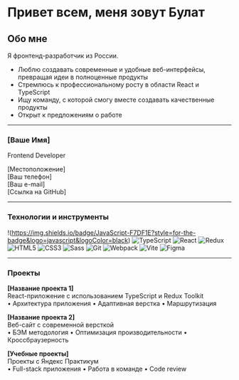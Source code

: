 # Привет всем, меня зовут Булат

## Обо мне
Я фронтенд-разработчик из России.

- Люблю создавать современные и удобные веб-интерфейсы, превращая идеи в полноценные продукты
- Стремлюсь к профессиональному росту в области React и TypeScript
- Ищу команду, с которой смогу вместе создавать качественные продукты
- Открыт к предложениям о работе

---

### [Ваше Имя]  
Frontend Developer

[Местоположение]  
[Ваш телефон]  
[Ваш e-mail]  
[Ссылка на GitHub]

---

### Технологии и инструменты

!(https://img.shields.io/badge/JavaScript-F7DF1E?style=for-the-badge&logo=javascript&logoColor=black)
![TypeScript](https://img.shields.io/badge/TypeScript-3178C6?style=for-the-badge&logo=typescript&logoColor=white)
![React](https://img.shields.io/badge/React-61DAFB?style=for-the-badge&logo=react&logoColor=black)
![Redux](https://img.shields.io/badge/Redux-764ABC?style=for-the-badge&logo=redux&logoColor=white)
![HTML5](https://img.shields.io/badge/HTML5-E34F26?style=for-the-badge&logo=html5&logoColor=white)
![CSS3](https://img.shields.io/badge/CSS3-1572B6?style=for-the-badge&logo=css3&logoColor=white)
![Sass](https://img.shields.io/badge/Sass-CC6699?style=for-the-badge&logo=sass&logoColor=white)
![Git](https://img.shields.io/badge/Git-F05032?style=for-the-badge&logo=git&logoColor=white)
![Webpack](https://img.shields.io/badge/Webpack-8DD6F9?style=for-the-badge&logo=webpack&logoColor=black)
![Vite](https://img.shields.io/badge/Vite-646CFF?style=for-the-badge&logo=vite&logoColor=white)
![Figma](https://img.shields.io/badge/Figma-F24E1E?style=for-the-badge&logo=figma&logoColor=white)

---

### Проекты

**[Название проекта 1]**  
React-приложение с использованием TypeScript и Redux Toolkit  
• Архитектура приложения • Адаптивная верстка • Маршрутизация

**[Название проекта 2]**  
Веб-сайт с современной версткой  
• БЭМ методология • Оптимизация производительности • Кроссбраузерность

**[Учебные проекты]**  
Проекты с Яндекс Практикум  
• Full-stack приложения • Работа в команде • Code review
